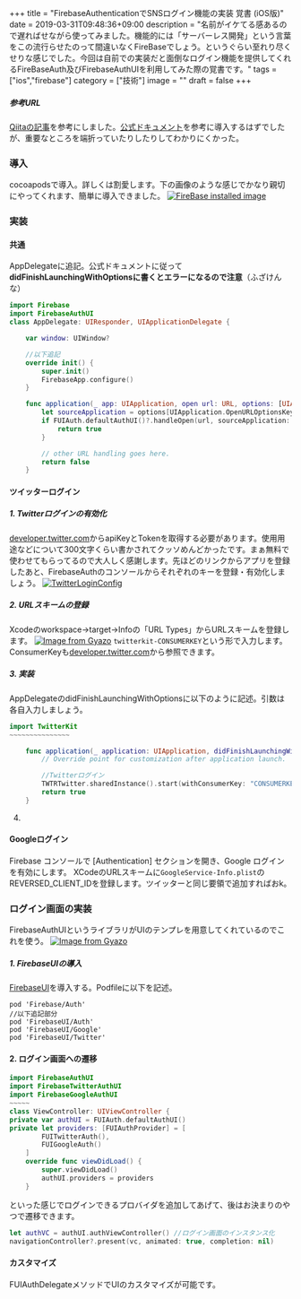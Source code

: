 +++
title = "FirebaseAuthenticationでSNSログイン機能の実装 覚書 (iOS版)"
date = 2019-03-31T09:48:36+09:00
description = "名前がイケてる感あるので遅ればせながら使ってみました。機能的には「サーバーレス開発」という言葉をこの流行らせたのって間違いなくFireBaseでしょう。というぐらい至れり尽くせりな感じでした。今回は自前での実装だと面倒なログイン機能を提供してくれるFireBaseAuth及びFirebaseAuthUIを利用してみた際の覚書です。"
tags = ["ios","firebase"]
category = ["技術"]
image = ""
draft = false
+++
##### 参考URL
[Qiitaの記事](https://qiita.com/matsuei/items/4f56c0f8d9a1b96cd9f0)を参考にしました。[公式ドキュメント](https://firebase.google.com/docs/auth/ios/password-auth?hl=ja)を参考に導入するはずでしたが、重要なところを端折っていたりしたりしてわかりにくかった。

### 導入
cocoapodsで導入。詳しくは割愛します。下の画像のような感じでかなり親切にやってくれます、簡単に導入できました。
[![FireBase installed image](https://i.gyazo.com/9f67804569f2d2d629136c98c3d7afd7.png)](https://gyazo.com/9f67804569f2d2d629136c98c3d7afd7)

### 実装
#### 共通
AppDelegateに追記。公式ドキュメントに従って**didFinishLaunchingWithOptionsに書くとエラーになるので注意**（ふざけんな）

``` swift
import Firebase
import FirebaseAuthUI
class AppDelegate: UIResponder, UIApplicationDelegate {

    var window: UIWindow?

    //以下追記
    override init() {
        super.init()
        FirebaseApp.configure()
    }

    func application(_ app: UIApplication, open url: URL, options: [UIApplication.OpenURLOptionsKey : Any]) -> Bool {
        let sourceApplication = options[UIApplication.OpenURLOptionsKey.sourceApplication] as! String?
        if FUIAuth.defaultAuthUI()?.handleOpen(url, sourceApplication: sourceApplication) ?? false {
            return true
        }

        // other URL handling goes here.
        return false
    }

```
#### ツイッターログイン
##### 1. Twitterログインの有効化
[developer.twitter.com](https://developer.twitter.com/en/apps)からapiKeyとTokenを取得する必要があります。使用用途などについて300文字くらい書かされてクッソめんどかったです。まぁ無料で使わせてもらってるので大人しく感謝します。先ほどのリンクからアプリを登録したあと、FirebaseAuthのコンソールからそれぞれのキーを登録・有効化しましょう。
[![TwitterLoginConfig](https://i.gyazo.com/3b90e9e386df85be75e637e25d1c6c54.png)](https://gyazo.com/3b90e9e386df85be75e637e25d1c6c54)
##### 2. URLスキームの登録
Xcodeのworkspace→target→Infoの「URL Types」からURLスキームを登録します。
[![Image from Gyazo](https://i.gyazo.com/fbf18c8ad97472731e3a8c1b6fa8abef.png)](https://gyazo.com/fbf18c8ad97472731e3a8c1b6fa8abef)
`twitterkit-CONSUMERKEY`という形で入力します。ConsumerKeyも[developer.twitter.com](https://developer.twitter.com/en/apps)から参照できます。
##### 3.  実装
AppDelegateのdidFinishLaunchingWithOptionsに以下のように記述。引数は各自入力しましょう。
``` swift
import TwitterKit
~~~~~~~~~~~~~~~

    func application(_ application: UIApplication, didFinishLaunchingWithOptions launchOptions: [UIApplication.LaunchOptionsKey: Any]?) -> Bool {
        // Override point for customization after application launch.

        //Twitterログイン
        TWTRTwitter.sharedInstance().start(withConsumerKey: "CONSUMERKEY", consumerSecret: "SECRET")
        return true
    }
```
4.
#### Googleログイン
Firebase コンソールで [Authentication] セクションを開き、Google ログインを有効にします。
XCodeのURLスキームに`GoogleService-Info.plist`のREVERSED_CLIENT_IDを登録します。ツイッターと同じ要領で追加すればおk。

### ログイン画面の実装
FirebaseAuthUIというライブラリがUIのテンプレを用意してくれているのでこれを使う。
[![Image from Gyazo](https://i.gyazo.com/2e6e254eb084c4863c24f726ef7634d7.png)](https://gyazo.com/2e6e254eb084c4863c24f726ef7634d7)
##### 1. FirebaseUIの導入
[FirebaseUI](https://firebase.google.com/docs/auth/ios/firebaseui?hl=ja)を導入する。Podfileに以下を記述。
``` vim
pod 'Firebase/Auth'
//以下追記部分
pod 'FirebaseUI/Auth'
pod 'FirebaseUI/Google'
pod 'FirebaseUI/Twitter'
```

#### 2. ログイン画面への遷移
``` swift
import FirebaseAuthUI
import FirebaseTwitterAuthUI
import FirebaseGoogleAuthUI
~~~~~
class ViewController: UIViewController {
private var authUI = FUIAuth.defaultAuthUI()
private let providers: [FUIAuthProvider] = [
        FUITwitterAuth(),
        FUIGoogleAuth()
    ]
    override func viewDidLoad() {
        super.viewDidLoad()
        authUI.providers = providers
    }

```
といった感じでログインできるプロバイダを追加してあげて、後はお決まりのやつで遷移できます。
``` swift
let authVC = authUI.authViewController() //ログイン画面のインスタンス化
navigationController?.present(vc, animated: true, completion: nil)
```

#### カスタマイズ
FUIAuthDelegateメソッドでUIのカスタマイズが可能です。
